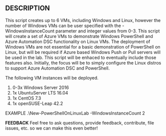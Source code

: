 ﻿## DESCRIPTION
This script creates up to 6 VMs, including Windows and Linux, however the number of Windows VMs can be user specified with the -WindowsInstanceCount parameter and integer values from 0-3. 
This script will create a set of Azure VMs to demonstrate Windows PowerShell and Azure Automation DSC functionality on Linux VMs. The deployment of Windows VMs are not essential for a basic demonstration of PowerShell on Linux, 
but will be required if Azure based Windows Push or Pull servers will be used in the lab. This script will be enhaced to eventually include those features also. 
Initially, the focus will be to simply configure the Linux distros to support Azure Automation DSC and PowerShell.  

The following VM instances will be deployed.
1) 0-3x Windows Server 2016
2) 1x UbuntuServer LTS 16.04
3) 1x CentOS 7.3
4) 1x openSUSE-Leap 42.2

EXAMPLE
.\New-PowerShellOnLinuxLab -WindowsInstanceCount 2

**FEEDBACK**
Feel free to ask questions, provide feedback, contribute, file issues, etc. so we can make this even better!